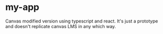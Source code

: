 # my-app
Canvas modified version using typescript and react. It's just a prototype and doesn't replicate canvas LMS in any which way.
